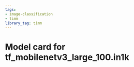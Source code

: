 ```yaml
---
tags:
- image-classification
- timm
library_tag: timm
---
```

# Model card for tf_mobilenetv3_large_100.in1k